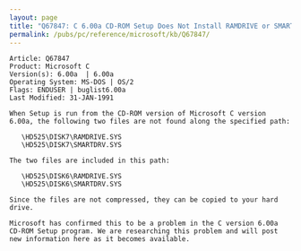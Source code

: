 ```yaml
---
layout: page
title: "Q67847: C 6.00a CD-ROM Setup Does Not Install RAMDRIVE or SMARTDRV"
permalink: /pubs/pc/reference/microsoft/kb/Q67847/
---
```


	Article: Q67847
	Product: Microsoft C
	Version(s): 6.00a  | 6.00a
	Operating System: MS-DOS | OS/2
	Flags: ENDUSER | buglist6.00a
	Last Modified: 31-JAN-1991
	
	When Setup is run from the CD-ROM version of Microsoft C version
	6.00a, the following two files are not found along the specified path:
	
	   \HD525\DISK7\RAMDRIVE.SYS
	   \HD525\DISK7\SMARTDRV.SYS
	
	The two files are included in this path:
	
	   \HD525\DISK6\RAMDRIVE.SYS
	   \HD525\DISK6\SMARTDRV.SYS
	
	Since the files are not compressed, they can be copied to your hard
	drive.
	
	Microsoft has confirmed this to be a problem in the C version 6.00a
	CD-ROM Setup program. We are researching this problem and will post
	new information here as it becomes available.
